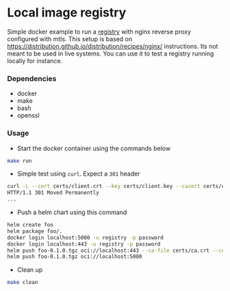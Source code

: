 # Local image registry
Simple docker example to run a [registry](https://distribution.github.io/distribution/) with nginx reverse proxy configured with mtls. This setup is based on https://distribution.github.io/distribution/recipes/nginx/ instructions. Its not meant to be used in live systems. You can use it to test a registry running locally for instance.

### Dependencies
- docker
- make
- bash
- openssl

### Usage
- Start the docker container using the commands below
```sh
make run
```

- Simple test using `curl`. Expect a `301` header
```sh
curl -L --cert certs/client.crt --key certs/client.key --cacert certs/ca.crt https://localhost/v2 -I
HTTP/1.1 301 Moved Permanently
...
```

- Push a helm chart using this command
```sh
helm create foo
helm package foo/.
docker login localhost:5000 -u registry -p password
docker login localhost:443 -u registry -p password
helm push foo-0.1.0.tgz oci://localhost:443 --ca-file certs/ca.crt --cert-file certs/client.crt --key-file certs/client.key
helm push foo-0.1.0.tgz oci://localhost:5000
```

- Clean up
```sh
make clean
```
